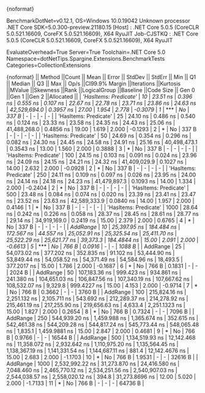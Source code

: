 {noformat}

BenchmarkDotNet=v0.12.1, OS=Windows 10.0.19042
Unknown processor
.NET Core SDK=5.0.300-preview.21180.15
  [Host]     : .NET Core 5.0.5 (CoreCLR 5.0.521.16609, CoreFX 5.0.521.16609), X64 RyuJIT
  Job-CJSTKQ : .NET Core 5.0.5 (CoreCLR 5.0.521.16609, CoreFX 5.0.521.16609), X64 RyuJIT

EvaluateOverhead=True  Server=True  Toolchain=.NET Core 5.0  
Namespace=dotNetTips.Spargine.Extensions.BenchmarkTests  Categories=CollectionExtensions  

{noformat}
||               Method ||Count ||           Mean ||        Error ||       StdDev ||      StdErr ||            Min ||             Q1 ||         Median ||             Q3 ||            Max ||        Op/s ||CI99.9% Margin ||Iterations ||Kurtosis ||MValue ||Skewness ||Rank ||LogicalGroup ||Baseline ||Code Size || Gen 0 ||Gen 1 ||Gen 2 ||Allocated ||
| *'HasItems: Predicate'* |    *10* |        *23.51 ns* |      *0.396 ns* |      *0.555 ns* |     *0.107 ns* |        *22.67 ns* |        *22.78 ns* |        *23.71 ns* |        *23.86 ns* |        *24.63 ns* | *42,529,694.0* |      *0.3957 ns* |      *27.00* |    *1.954* |  *2.778* |  *-0.3079* |    *1* |            *** |       *No* |     *337 B* |      *-* |     *-* |     *-* |         *-* |
| 'HasItems: Predicate' |    25 |        24.10 ns |      0.486 ns |      0.540 ns |     0.124 ns |        23.33 ns |        23.58 ns |        24.35 ns |        24.43 ns |        25.06 ns | 41,488,268.0 |      0.4856 ns |      19.00 |    1.619 |  2.000 |  -0.1293 |    2 |            * |       No |     337 B |      - |     - |     - |         - |
| 'HasItems: Predicate' |    50 |        24.69 ns |      0.354 ns |      0.296 ns |     0.082 ns |        24.30 ns |        24.45 ns |        24.58 ns |        24.91 ns |        25.16 ns | 40,498,473.1 |      0.3543 ns |      13.00 |    1.560 |  2.000 |   0.3888 |    3 |            * |       No |     337 B |      - |     - |     - |         - |
| 'HasItems: Predicate' |   100 |        24.15 ns |      0.103 ns |      0.091 ns |     0.024 ns |        23.96 ns |        24.09 ns |        24.15 ns |        24.21 ns |        24.32 ns | 41,409,029.9 |      0.1027 ns |      14.00 |    2.632 |  2.000 |  -0.0928 |    2 |            * |       No |     337 B |      - |     - |     - |         - |
| 'HasItems: Predicate' |   250 |        24.11 ns |      0.109 ns |      0.097 ns |     0.026 ns |        23.95 ns |        24.00 ns |        24.14 ns |        24.18 ns |        24.23 ns | 41,479,897.3 |      0.1093 ns |      14.00 |    1.334 |  2.000 |  -0.2404 |    2 |            * |       No |     337 B |      - |     - |     - |         - |
| 'HasItems: Predicate' |   500 |        23.48 ns |      0.084 ns |      0.074 ns |     0.020 ns |        23.39 ns |        23.41 ns |        23.47 ns |        23.52 ns |        23.63 ns | 42,589,333.9 |      0.0840 ns |      14.00 |    1.957 |  2.000 |   0.4146 |    1 |            * |       No |     337 B |      - |     - |     - |         - |
| 'HasItems: Predicate' |  1000 |        28.64 ns |      0.242 ns |      0.226 ns |     0.058 ns |        28.37 ns |        28.45 ns |        28.61 ns |        28.77 ns |        29.14 ns | 34,919,169.0 |      0.2419 ns |      15.00 |    2.379 |  2.000 |   0.6765 |    4 |            * |       No |     337 B |      - |     - |     - |         - |
|              *AddRange* |    *10* |    *25,397.95 ns* |    *184.484 ns* |    *172.567 ns* |    *44.557 ns* |    *25,052.91 ns* |    *25,325.54 ns* |    *25,411.70 ns* |    *25,522.29 ns* |    *25,621.77 ns* |     *39,373.3* |    *184.4844 ns* |      *15.00* |    *2.091* |  *2.000* |  *-0.6613* |    *5* |            *** |       *No* |     *766 B* | *0.0916* |     *-* |     *-* |    *1088 B* |
|              AddRange |    25 |    54,073.02 ns |    377.202 ns |    352.835 ns |    91.102 ns |    53,444.90 ns |    53,849.44 ns |    54,058.52 ns |    54,371.49 ns |    54,584.96 ns |     18,493.5 |    377.2017 ns |      15.00 |    1.786 |  2.000 |  -0.1687 |    6 |            * |       No |     766 B | 0.1831 |     - |     - |    2024 B |
|              AddRange |    50 |   107,183.36 ns |    999.423 ns |    934.861 ns |   241.380 ns |   104,651.03 ns |   106,847.56 ns |   107,340.19 ns |   107,667.62 ns |   108,532.07 ns |      9,329.8 |    999.4227 ns |      15.00 |    4.153 |  2.000 |  -0.9714 |    7 |            * |       No |     766 B | 0.3662 |     - |     - |    3760 B |
|              AddRange |   100 |   215,824.16 ns |  2,251.132 ns |  2,105.711 ns |   543.692 ns |   212,289.37 ns |   214,278.92 ns |   215,461.19 ns |   217,255.90 ns |   219,656.63 ns |      4,633.4 |  2,251.1323 ns |      15.00 |    1.827 |  2.000 |   0.2654 |    8 |            * |       No |     766 B | 0.7324 |     - |     - |    7096 B |
|              AddRange |   250 |   544,939.20 ns |  1,459.988 ns |  1,365.674 ns |   352.615 ns |   542,461.38 ns |   544,209.28 ns |   544,817.24 ns |   545,773.44 ns |   548,065.48 ns |      1,835.1 |  1,459.9881 ns |      15.00 |    2.847 |  2.000 |   0.4681 |    9 |            * |       No |     766 B | 0.9766 |     - |     - |   16544 B |
|              AddRange |   500 | 1,134,519.93 ns | 12,142.468 ns | 11,358.072 ns | 2,932.642 ns | 1,110,975.20 ns | 1,135,564.45 ns | 1,138,367.19 ns | 1,141,331.54 ns | 1,144,687.11 ns |        881.4 | 12,142.4676 ns |      15.00 |    2.683 |  2.000 |  -1.1703 |   10 |            * |       No |     766 B | 1.9531 |     - |     - |   32616 B |
|              AddRange |  1000 | 2,532,992.22 ns | 31,273.870 ns | 24,416.580 ns | 7,048.460 ns | 2,465,770.12 ns | 2,534,251.56 ns | 2,540,907.03 ns | 2,544,038.57 ns | 2,558,020.12 ns |        394.8 | 31,273.8696 ns |      12.00 |    5.020 |  2.000 |  -1.7133 |   11 |            * |       No |     766 B |      - |     - |     - |   64736 B |
